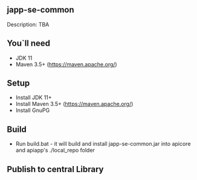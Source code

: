 ## japp-se-common
Description: TBA

## You`ll need
- JDK 11
- Maven 3.5+ (https://maven.apache.org/)

## Setup 
- Install JDK 11+
- Install Maven 3.5+ (https://maven.apache.org/)
- Install GnuPG

## Build
- Run build.bat - it will build and install japp-se-common.jar into apicore and apiapp's ./local_repo folder

## Publish to central Library

